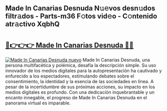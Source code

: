 ## Made In Canarias Desnuda N𝚞𝚎vos desn𝚞dos filtr𝚊dos - Parts-m36 F𝚘tos vid𝚎o - C𝚘ntenido atr𝚊ctivo XqbhQ

# <h2><a href="http://mb9inx.tromn.icu/?c=Made+In+Canarias+Desnuda">🔗👉👉👉 Made In Canarias Desnuda 🔗🔗</a></h2>

[![Made In Canarias Desnuda nuevo](https://i.imgur.com/pEAQMta.gif)](http://mb9inx.tromn.icu/?c=Made+In+Canarias+Desnuda)
Made In Canarias Desnuda, una persona multifacética y polémica, desafía la descripción simple. Su uso innovador de los medios digitales para la autopresentación ha cautivado y enfurecido a los espectadores, estimulando debates sobre el consentimiento, la identidad y la esencia de las sociedades en línea. A pesar de la incertidumbre de sus próximas acciones, su impacto en los medios digitales es profundo. Con una dedicación inquebrantable y un encanto innegable, el progreso de Made In Canarias Desnuda en el panorama virtual es imparable.
